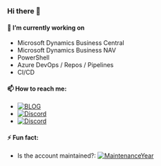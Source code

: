 ### Hi there 👋

#### 🔭 I’m currently working on 
- Microsoft Dynamics Business Central
- Microsoft Dynamics Business NAV
- PowerShell
- Azure DevOps / Repos / Pipelines
- CI/CD

#### 📫 How to reach me: 
- [![BLOG](https://img.shields.io/github/followers/ManishKutar?style=social)]()
- [![Discord](https://img.shields.io/discord/866568970235412490?style=for-the-badge)](https://discord.com/channels/866568970235412490)
- [![Discord](https://img.shields.io/github/sponsors/ManishKutar)]()

#### ⚡ Fun fact: 
- Is the account maintained?: [![MaintenanceYear](https://img.shields.io/maintenance/yes/2021)]()
<!--
**ManishKutar/ManishKutar** is a ✨ _special_ ✨ repository because its `README.md` (this file) appears on your GitHub profile.

Here are some ideas to get you started:

- 🔭 I’m currently working on ...
- 🌱 I’m currently learning ...
- 👯 I’m looking to collaborate on ...
- 🤔 I’m looking for help with ...
- 💬 Ask me about ...
- 📫 How to reach me: ...
- 😄 Pronouns: ...
- ⚡ Fun fact: ...
-->
